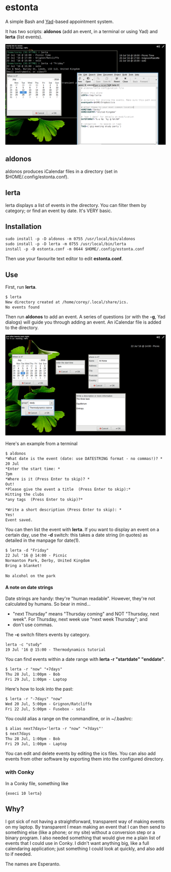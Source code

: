 # estonta
A simple Bash and [Yad](https://sourceforge.net/projects/yad-dialog/)-based appointment system.

It has two scripts: **aldonos** (add an event, in a terminal or using Yad) and **lerta** (list events).


![clockwise, from top-left: lerta (in Termite), lerta in Conky, estonta.conf, aldonos](estonta.png)


## aldonos
aldonos produces iCalendar files in a directory (set in $HOME/.config/estonta.conf).

## lerta
lerta displays a list of events in the directory. You can filter them by category; or find an event by date. It's VERY basic.

## Installation

```
sudo install -p -D aldonos -m 0755 /usr/local/bin/aldonos
sudo install -p -D lerta -m 0755 /usr/local/bin/lerta
install -p -D estonta.conf -m 0644 $HOME/.config/estonta.conf
```

Then use your favourite text editor to edit **estonta.conf**.

## Use
First, run **lerta**.
```
$ lerta
New directory created at /home/corey/.local/share/ics.
No events found
```
Then run **aldonos** to add an event. A series of questions (or with the **-g**, Yad dialogs) will guide you through adding an event. An iCalendar file is added to the directory.

![The series of dialogs for aldonos](aldonas.png)

Here's an example from a terminal
```
$ aldonos
*What date is the event (date: use DATESTRING format - no commas!)? *
20 Jul
*Enter the start time: *
7pm
*Where is it (Press Enter to skip)? *
Out!
*Please give the event a title  (Press Enter to skip):*
Hitting the clubs
*any tags  (Press Enter to skip)?*

*Write a short description (Press Enter to skip): *
Yes!
Event saved.
```

You can then list the event with **lerta**. If you want to display an event on a certain day, use the **-d** switch: this takes a date string (in quotes) as detailed in the manpage for date(1).
```
$ lerta -d "Friday"
22 Jul '16 @ 14:00 - Picnic
Normanton Park, Derby, United Kingdom
Bring a blanket!

No alcohol on the park
```
#### A note on date strings
Date strings are handy: they're "human readable". However, they're not calculated by humans. So bear in mind...
* "next Thursday" means "Thursday coming" and NOT "Thursday, next week". For Thursday, next week use "next week Thursday"; and
* don't use commas.



The **-c** switch filters events by category.
```
lerta -c "study"
19 Jul '16 @ 15:00 - Thermodynamics tutorial
```
You can find events within a date range with **lerta -r "startdate" "enddate"**. 

```
$ lerta -r "now" "+7days"
Thu 28 Jul, 1:00pm - Bob
Fri 29 Jul, 1:00pm - Laptop
```
Here's how to look into the past:
```
$ lerta -r "-7days" "now"
Wed 20 Jul, 5:00pm - Grignon/Ratcliffe
Fri 22 Jul, 5:00pm - Fusebox - solo
```
You could alias a range on the commandline, or in ~/.bashrc:

```
$ alias next7days='lerta -r "now" "+7days"'
$ next7days 
Thu 28 Jul, 1:00pm - Bob
Fri 29 Jul, 1:00pm - Laptop
```
You can edit and delete events by editing the ics files. You can also add events from other software by exporting them into the configured directory.

### with Conky
In a Conky file, something like
```
{execi 10 lerta}
```
## Why?
I got sick of not having a straightforward, transparent way of making events on my laptop. By transparent I mean making an event that I can then send to something else (like a phone; or my site) without a conversion step or a binary program. I also needed something that would give me a plain list of events that I could use in Conky. I didn't want anything big, like a full calendaring application; just something I could look at quickly, and also add to if needed.

The names are Esperanto.


